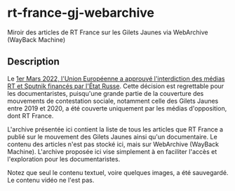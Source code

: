# rt-france-gj-webarchive
Miroir des articles de RT France sur les Gilets Jaunes via WebArchive (WayBack Machine)

## Description
Le [1er Mars 2022, l'Union Européenne a approuvé l'interdiction des médias RT et Sputnik financés par l'État Russe](https://www.france24.com/fr/info-en-continu/20220301-ue-accord-des-27-pour-bannir-rt-et-sputnik-exclure-des-banques-russes-de-swift). Cette décision est regrettable pour les documentaristes, puisqu'une grande partie de la couverture des mouvements de contestation sociale, notamment celle des Gilets Jaunes entre 2019 et 2020, a été couverte uniquement par les médias d'opposition, dont RT France.

L'archive présentée ici contient la liste de tous les articles que RT France a publié sur le mouvement des Gilets Jaunes ainsi qu'un documentaire. Le contenu des articles n'est pas stocké ici, mais sur WebArchive (WayBack Machine). L'archive proposée ici vise simplement à en faciliter l'accès et l'exploration pour les documentaristes.

Notez que seul le contenu textuel, voire quelques images, a été sauvegardé. Le contenu vidéo ne l'est pas.
